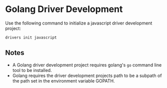 # Golang Driver Development

Use the following command to initialize a javascript driver development project:

```
drivers init javascript
```

## Notes

* A Golang driver development project requires golang's `go` command line tool
  to be installed.
* Golang requires the driver development projects path to be a subpath of the
  path set in the environment variable GOPATH.
